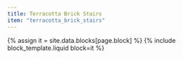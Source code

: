 ```yaml
---
title: Terracotta Brick Stairs
item: "terracotta_brick_stairs"
---
```


{% assign it = site.data.blocks[page.block] %}
{% include block_template.liquid block=it %}

